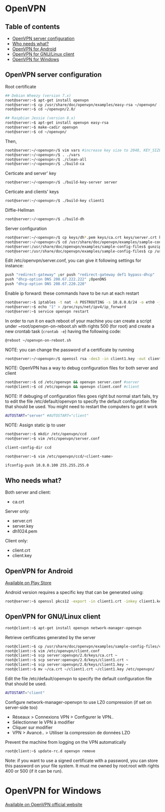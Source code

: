 # OpenVPN

## Table of contents

- [OpenVPN server configuration](#openvpn-server-configuration)
- [Who needs what?](#who-needs-what)
- [OpenVPN for Android](#openvpn-for-android)
- [OpenVPN for GNU/Linux client](#openvpn-for-gnulinux-client)
- [OpenVPN for Windows](#openvpn-for-windows)

## OpenVPN server configuration

Root certificate
```bash
## Debian Wheezy (version 7.x)
root@server:~$ apt-get install openvpn
root@server:~$ cp /usr/share/doc/openvpn/examples/easy-rsa ~/openvpn/ -R
root@server:~$ cd ~/openvpn/2.0/

## Raspbian Jessie (version 8.x)
root@server:~$ apt-get install openvpn easy-rsa
root@server:~$ make-cadir openvpn
root@server:~$ cd ~/openvpn/
```

Then,
```bash
root@server:~/<openvpn>/$ vim vars #increase key size to 2048, KEY_SIZE=2048 => /etc/openvpn/server.conf "dh dh2048.pem"
root@server:~/<openvpn>/$ . ./vars
root@server:~/<openvpn>/$ ./clean-all
root@server:~/<openvpn>/$ ./build-ca
```

Certicate and server' key
```bash
root@server:~/<openvpn>/$ ./build-key-server server
```

Certicate and clients' keys
```bash
root@server:~/<openvpn>/$ ./build-key client1
```

Diffie-Hellman
```bash
root@server:~/<openvpn>/$ ./build-dh
```

Server configuration
```bash
root@server:~/<openvpn>/$ cp keys/dh*.pem keys/ca.crt keys/server.crt keys/server.key /etc/openvpn/
root@server:~/<openvpn>/$ cd /usr/share/doc/openvpn/examples/sample-config-files
root@server:/usr/share/doc/openvpn/examples/sample-config-files$ gunzip server.conf.gz
root@server:/usr/share/doc/openvpn/examples/sample-config-files$ cp /usr/share/doc/openvpn/examples/sample-config-files/server.conf /etc/openvpn/
```

Edit /etc/openvpn/server.conf, you can give it following settings for instance:
```bash
push "redirect-gateway" ;or push "redirect-gateway def1 bypass-dhcp"
push "dhcp-option DNS 208.67.222.222" ;OpenDNS
push "dhcp-option DNS 208.67.220.220"
```

Enable ip forward: these commands have to be run at each restart
```bash
root@server:~$ iptables -t nat -A POSTROUTING -s 10.8.0.0/24 -o eth0 -j MASQUERADE
root@server:~$ echo "1" > /proc/sys/net/ipv4/ip_forward
root@server:~$ service openvpn restart
```

In order to run it on each reboot of your machine you can create a script under ~root/openvpn-on-reboot.sh with rights 500 (for root) and create a new crontab task (```crontab -e```) having the following code:
```bash
@reboot ~/openvpn-on-reboot.sh
```

NOTE: you can change the password of a certificate by running
```bash
root@server:~/<openvpn>/$ openssl rsa -des3 -in client1.key -out client1.bis.key
```

NOTE: OpenVPN has a way to debug configuration files for both server and client
```bash
root@server:~$ cd /etc/openvpn && openvpn server.conf #server
root@client:~$ cd /etc/openvpn && openvpn client.conf #client
```

NOTE: If debuging of configuration files goes right but normal start fails, try to edit the file /etc/default/openvpn to specify the default configuration file that should be used. You might need to restart the computers to get it work
```bash
AUTOSTART="server" #AUTOSTART="client"
```

NOTE: Assign static ip to user <client-name>
```bash
root@server:~$ mkdir /etc/openvpn/ccd
root@server:~$ vim /etc/openvpn/server.conf
```
```bash
client-config-dir ccd
```
```bash
root@server:~$ vim /etc/openvpn/ccd/<client-name>
```
```bash
ifconfig-push 10.8.0.100 255.255.255.0
```

## Who needs what?

Both server and client:
- ca.crt

Server only:
- server.crt
- server.key
- dh1024.pem

Client only:
- client.crt
- client.key

## OpenVPN for Android

[Available on Play Store](https://play.google.com/store/apps/details?id=net.openvpn.openvpn)

Android version requires a specific key that can be generated using:
```bash
root@server:~$ openssl pkcs12 -export -in client1.crt -inkey client1.key -certfile ca.crt -name client1 -out client1.p12
```

## OpenVPN for GNU/Linux client

```bash
root@client:~$ apt-get install openvpn network-manager-openvpn
```

Retrieve certificates generated by the server
```bash
root@client:~$ cp /usr/share/doc/openvpn/examples/sample-config-files/client.conf /etc/openvpn
root@client:~$ vim /etc/openvpn/client.conf
root@client:~$ scp server:openvpn/2.0/keys/ca.crt ~
root@client:~$ scp server:openvpn/2.0/keys/client1.crt ~
root@client:~$ scp server:openvpn/2.0/keys/client1.key ~
root@client:~$ mv ~/ca.crt ~/client1.crt ~/client1.key /etc/openvpn/
```

Edit the file /etc/default/openvpn to specify the default configuration file that should be used.
```bash
AUTOSTART="client"
```

Configure network-manager-openvpn to use LZ0 compression (if set on server-side too)
- Réseaux > Connexions VPN > Configurer le VPN..
- Sélectionner le VPN à modifier
- Cliquer sur modifier
- VPN > Avancé.. > Utiliser la compression de données LZO

Prevent the machine from logging on the VPN automatically
```bash
root@client:~$ update-rc.d openvpn remove
```

Note: if you want to use a signed certificate with a password, you can store this password on your file system. It must me owned by root:root with rights 400 or 500 (if it can be run).

# OpenVPN for Windows

[Available on OpenVPN official website](https://openvpn.net/index.php/open-source/downloads.html)
